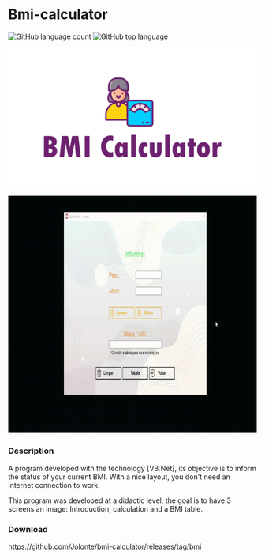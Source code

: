 # Bmi-calculator
![GitHub language count](https://img.shields.io/github/languages/count/Jolonte/bmi-calculator)
![GitHub top language](https://img.shields.io/github/languages/top/Jolonte/bmi-calculator)

<p align="center">
  <img width="600" src="assets/to_readme/splashtogithub.png"
</p>

<p align="center">
  <img width="800" height="480" src="assets/to_readme/imc_git_1.gif"
</p>

### Description  
A program developed with the technology [VB.Net], its objective is to inform the status of your current BMI. With a nice layout, you don't need an internet connection to work.

This program was developed at a didactic level, the goal is to have 3 screens an image: Introduction, calculation and a BMI table.

### Download
https://github.com/Jolonte/bmi-calculator/releases/tag/bmi
